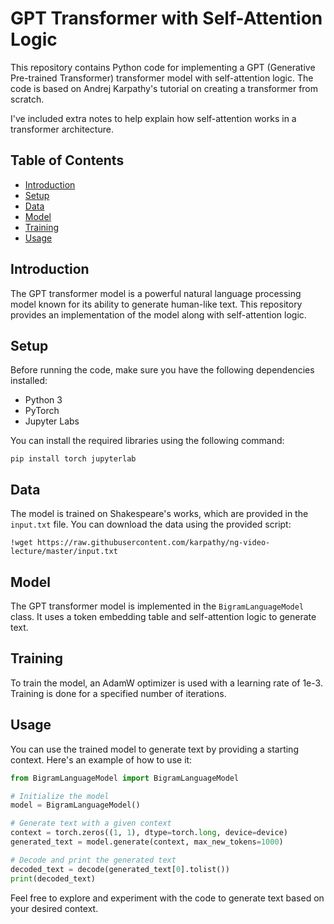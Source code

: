 
# GPT Transformer with Self-Attention Logic

This repository contains Python code for implementing a GPT (Generative Pre-trained Transformer) transformer model with self-attention logic. The code is based on Andrej Karpathy's tutorial on creating a transformer from scratch.

I've included extra notes to help explain how self-attention works in a transformer architecture.

## Table of Contents

- [Introduction](#introduction)
- [Setup](#setup)
- [Data](#data)
- [Model](#model)
- [Training](#training)
- [Usage](#usage)

## Introduction

The GPT transformer model is a powerful natural language processing model known for its ability to generate human-like text. This repository provides an implementation of the model along with self-attention logic.

## Setup

Before running the code, make sure you have the following dependencies installed:

- Python 3
- PyTorch
- Jupyter Labs

You can install the required libraries using the following command:

```shell
pip install torch jupyterlab
```

## Data

The model is trained on Shakespeare's works, which are provided in the `input.txt` file. You can download the data using the provided script:

```shell
!wget https://raw.githubusercontent.com/karpathy/ng-video-lecture/master/input.txt
```

## Model

The GPT transformer model is implemented in the `BigramLanguageModel` class. It uses a token embedding table and self-attention logic to generate text.

## Training

To train the model, an AdamW optimizer is used with a learning rate of 1e-3. Training is done for a specified number of iterations.

## Usage

You can use the trained model to generate text by providing a starting context. Here's an example of how to use it:

```python
from BigramLanguageModel import BigramLanguageModel

# Initialize the model
model = BigramLanguageModel()

# Generate text with a given context
context = torch.zeros((1, 1), dtype=torch.long, device=device)
generated_text = model.generate(context, max_new_tokens=1000)

# Decode and print the generated text
decoded_text = decode(generated_text[0].tolist())
print(decoded_text)
```

Feel free to explore and experiment with the code to generate text based on your desired context.